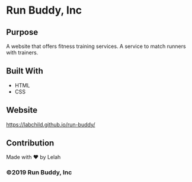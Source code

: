 # Run Buddy, Inc

## Purpose
A website that offers fitness training services. A service to match runners with trainers.

## Built With
* HTML
* CSS

## Website
https://labchild.github.io/run-buddy/

## Contribution
Made with ❤️ by Lelah

### ©️2019 Run Buddy, Inc 
